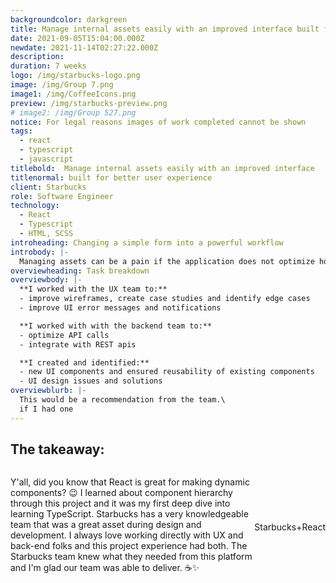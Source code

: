 ```yaml
---
backgroundcolor: darkgreen
title: Manage internal assets easily with an improved interface built for better user experience
date: 2021-09-05T15:04:00.000Z
newdate: 2021-11-14T02:27:22.000Z
description: 
duration: 7 weeks
logo: /img/starbucks-logo.png
image: /img/Group 7.png
image1: /img/CoffeeIcons.png
preview: /img/starbucks-preview.png
# image2: /img/Group 527.png
notice: For legal reasons images of work completed cannot be shown
tags:
  - react
  - typescript
  - javascript
titlebold:  Manage internal assets easily with an improved interface  
titlenormal: built for better user experience
client: Starbucks
role: Software Engineer
technology:
  - React
  - Typescript
  - HTML, SCSS
introheading: Changing a simple form into a powerful workflow
introbody: |-
  Managing assets can be a pain if the application does not optimize how common actions such as add, remove, save, etc. are implemented. My role was to take the approved interactive prototype and to build the needed pages and components using React and TypeScript.
overviewheading: Task breakdown
overviewbody: |-
  **I worked with the UX team to:**
  - improve wireframes, create case studies and identify edge cases
  - improve UI error messages and notifications

  **I worked with with the backend team to:**
  - optimize API calls
  - integrate with REST apis

  **I created and identified:**
  - new UI components and ensured reusability of existing components
  - UI design issues and solutions
overviewblurb: |-
  This would be a recommendation from the team.\
  if I had one
---
```

<!-- 
<section>

<div class="inner-wrap content mini">

<div class="first"></div>
<div class="div2">

## Changing a simple form into a powerful workflow
Managing assets can be a pain if the application does not optimize how common actions such as add, remove, save, etc. are implemented. 
- I worked with the UX team to improve wireframes, create case studies and identify edge cases. 
- I worked with with the backend team to optimize API calls. 

My role was to take the approved interactive prototype and to build the needed pages and components using React and TypeScript.

### Specific tasks
- create new UI components
- ensure reusability of existing and new components
- integrate with REST apis
- identify and debug code, as well as UI errors
- improve UI error messages and notifications     

</div>

</section> -->

<section id="final" class="takeaway fullwidth">

<div class="inner-wrap">

## The takeaway:  

<div style="display: flex" class="image-block">
<div>
<p>Y'all, did you know that React is great for making dynamic components? 😉 I learned about component hierarchy through this project and it was my first deep dive into learning TypeScript. Starbucks 
has a very knowledgeable team that was a great asset during design and development. I always love working directly with UX and 
back-end folks and this project experience had both. The Starbucks team knew what they needed from this platform 
and I'm glad our team was able to deliver. ☕✨</p>
  </div>
  <div style="align-items: center;
  justify-content: center; display: flex;">
  <div class="stat-block">
  <img class="" src="/img/icons/coffee-cup.png" alt="">
  <!-- <a href="https://www.flaticon.com/free-icons/cafe" title="cafe icons">Cafe icons created by Pixel perfect - Flaticon</a> -->
  <span>Starbucks</span>
  </div>

  <span class="plus" aria-label="plus">+</span>

  <div class="stat-block">
  <img class="" src="/img/icons/react.png" alt="">
  <span>React</span>
  </div>

  </div>
  </div>

</div>

</section>


